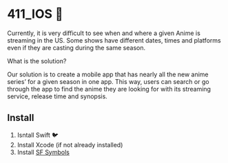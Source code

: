 # 411_IOS 📱
Currently, it is very difficult to see when and where a given Anime is streaming in the US. Some shows have different dates, times and platforms even if they are casting during the same season. 
 
What is the solution?

Our solution is to create a mobile app that has nearly all the new anime series’ for a given season in one app. This way, users can search or go through the app to find the anime they are looking for with its streaming service, release time and synopsis. 

## Install
1) Isntall Swift 🐦
2) Install Xcode (if not already installed) 
3) Install [SF Symbols](https://developer.apple.com/sf-symbols/)
